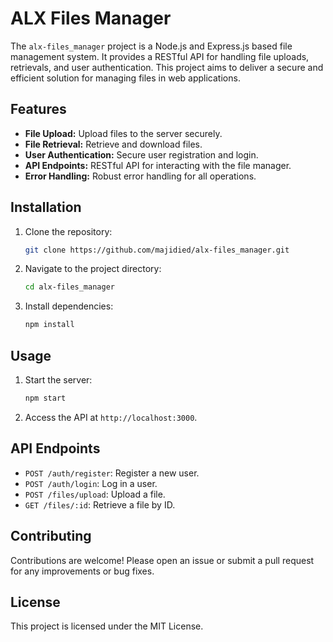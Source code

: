 # ALX Files Manager

The `alx-files_manager` project is a Node.js and Express.js based file management system. It provides a RESTful API for handling file uploads, retrievals, and user authentication. This project aims to deliver a secure and efficient solution for managing files in web applications.

## Features

- **File Upload:** Upload files to the server securely.
- **File Retrieval:** Retrieve and download files.
- **User Authentication:** Secure user registration and login.
- **API Endpoints:** RESTful API for interacting with the file manager.
- **Error Handling:** Robust error handling for all operations.

## Installation

1. Clone the repository:

   ```sh
   git clone https://github.com/majidied/alx-files_manager.git
   ```

2. Navigate to the project directory:

   ```sh
   cd alx-files_manager
   ```

3. Install dependencies:

   ```sh
   npm install
   ```

## Usage

1. Start the server:

   ```sh
   npm start
   ```

2. Access the API at `http://localhost:3000`.

## API Endpoints

- `POST /auth/register`: Register a new user.
- `POST /auth/login`: Log in a user.
- `POST /files/upload`: Upload a file.
- `GET /files/:id`: Retrieve a file by ID.

## Contributing

Contributions are welcome! Please open an issue or submit a pull request for any improvements or bug fixes.

## License

This project is licensed under the MIT License.
